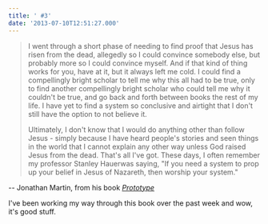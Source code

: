```yaml
---
title: ' #3'
date: '2013-07-10T12:51:27.000'
---
```


> I went through a short phase of needing to find proof that Jesus has risen from the dead, allegedly so I could convince somebody else, but probably more so I could convince myself. And if that kind of thing works for you, have at it, but it always left me cold. I could find a compellingly bright scholar to tell me why this all had to be true, only to find another compellingly bright scholar who could tell me why it couldn't be true, and go back and forth between books the rest of my life. I have yet to find a system so conclusive and airtight that I don't still have the option to not believe it.
>
> Ultimately, I don't know that I would do anything other than follow Jesus - simply because I have heard people's stories and seen things in the world that I cannot explain any other way unless God raised Jesus from the dead. That's all I've got. These days, I often remember my professor Stanley Hauerwas saying, "If you need a system to prop up your belief in Jesus of Nazareth, then worship your system."

\-- Jonathan Martin, from his book _[Prototype](http://www.amazon.com/gp/product/1414373635/ref=as_li_ss_tl?ie=UTF8&camp=1789&creative=390957&creativeASIN=1414373635&linkCode=as2&tag=chrishubbs-20)_

I've been working my way through this book over the past week and wow, it's good stuff.
